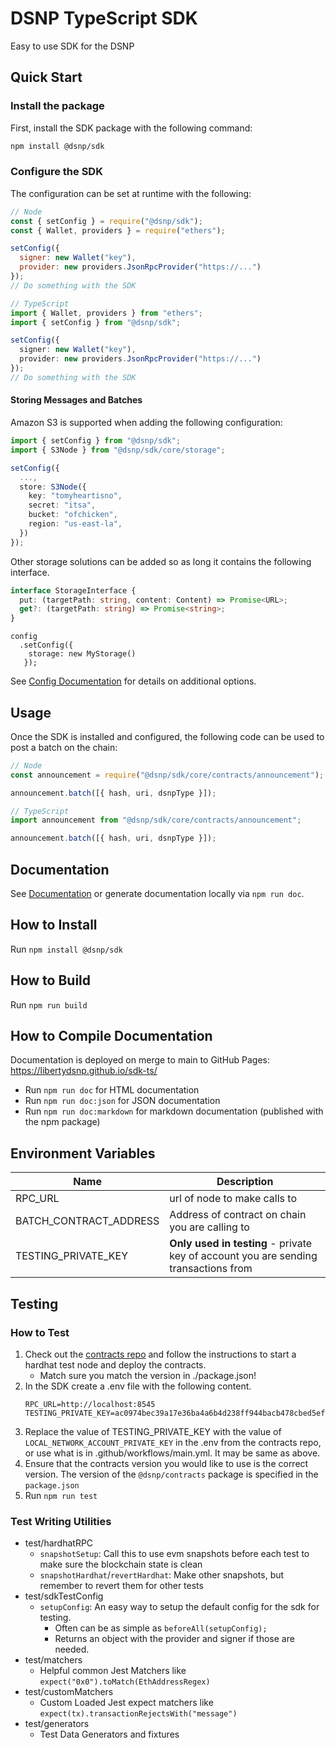 # DSNP TypeScript SDK

Easy to use SDK for the DSNP

## Quick Start

### Install the package

First, install the SDK package with the following command:

```bash
npm install @dsnp/sdk
```

### Configure the SDK

The configuration can be set at runtime with the following:

```js
// Node
const { setConfig } = require("@dsnp/sdk");
const { Wallet, providers } = require("ethers");

setConfig({
  signer: new Wallet("key"),
  provider: new providers.JsonRpcProvider("https://...")
});
// Do something with the SDK
```

```typescript
// TypeScript
import { Wallet, providers } from "ethers";
import { setConfig } from "@dsnp/sdk";

setConfig({
  signer: new Wallet("key"),
  provider: new providers.JsonRpcProvider("https://...")
});
// Do something with the SDK
```

#### Storing Messages and Batches

Amazon S3 is supported when adding the following configuration:
```typescript
import { setConfig } from "@dsnp/sdk";
import { S3Node } from "@dsnp/sdk/core/storage";

setConfig({
  ...,
  store: S3Node({
    key: "tomyheartisno",
    secret: "itsa",
    bucket: "ofchicken",
    region: "us-east-la",
  })
});
```
Other storage solutions can be added so as long it contains the following interface.
```typescript
interface StorageInterface {
  put: (targetPath: string, content: Content) => Promise<URL>;
  get?: (targetPath: string) => Promise<string>;
}
```

```
config
  .setConfig({
    storage: new MyStorage()
   });
```

See [Config Documentation](https://libertydsnp.github.io/sdk-ts/interfaces/config_config.config.html) for details on additional options.

## Usage

Once the SDK is installed and configured, the following code can be used to post a batch on the chain:

```js
// Node
const announcement = require("@dsnp/sdk/core/contracts/announcement");

announcement.batch([{ hash, uri, dsnpType }]);
```

```typescript
// TypeScript
import announcement from "@dsnp/sdk/core/contracts/announcement";

announcement.batch([{ hash, uri, dsnpType }]);
```

## Documentation

See [Documentation](https://libertydsnp.github.io/sdk-ts/) or generate documentation locally via `npm run doc`.

## How to Install

Run `npm install @dsnp/sdk`

## How to Build

Run `npm run build`

## How to Compile Documentation

Documentation is deployed on merge to main to GitHub Pages: https://libertydsnp.github.io/sdk-ts/

- Run `npm run doc` for HTML documentation
- Run `npm run doc:json` for JSON documentation
- Run `npm run doc:markdown` for markdown documentation (published with the npm package)

## Environment Variables

| Name                   | Description                                                                         |
| ---------------------- | ----------------------------------------------------------------------------------- |
| RPC_URL                | url of node to make calls to                                                        |
| BATCH_CONTRACT_ADDRESS | Address of contract on chain you are calling to                                     |
| TESTING_PRIVATE_KEY    | **Only used in testing** - private key of account you are sending transactions from |

## Testing

### How to Test
1. Check out the [contracts repo](https://github.com/LibertyDSNP/contracts) and follow the instructions to start a hardhat test node and deploy the contracts.
   - Match sure you match the version in ./package.json!
1. In the SDK create a .env file with the following content.
    ```shell
    RPC_URL=http://localhost:8545
    TESTING_PRIVATE_KEY=ac0974bec39a17e36ba4a6b4d238ff944bacb478cbed5efcae784d7bf4f2ff80
    ```
1.  Replace the value of TESTING_PRIVATE_KEY with the value of `LOCAL_NETWORK_ACCOUNT_PRIVATE_KEY` in the .env from the contracts repo, or use what is in .github/workflows/main.yml. It may be same as above. 
1. Ensure that the contracts version you would like to use is the correct version. The version of the `@dsnp/contracts` package is specified in the `package.json` 
1. Run `npm run test`

### Test Writing Utilities

- test/hardhatRPC
  - `snapshotSetup`: Call this to use evm snapshots before each test to make sure the blockchain state is clean
  - `snapshotHardhat`/`revertHardhat`: Make other snapshots, but remember to revert them for other tests
- test/sdkTestConfig
  - `setupConfig`: An easy way to setup the default config for the sdk for testing.
    - Often can be as simple as `beforeAll(setupConfig);`
    - Returns an object with the provider and signer if those are needed.
- test/matchers
  - Helpful common Jest Matchers like `expect("0x0").toMatch(EthAddressRegex)`
- test/customMatchers
  - Custom Loaded Jest expect matchers like `expect(tx).transactionRejectsWith("message")`
- test/generators
  - Test Data Generators and fixtures
